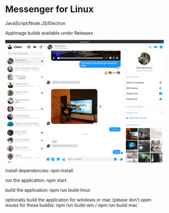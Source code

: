 # Messenger for Linux
JavaScript/Node.JS/Electron

AppImage builds available under Releases

![screenshot](https://github.com/louckazdenekjr/messenger-for-linux/blob/master/build/screenshot.png)

install dependencies:
npm install

run the application:
npm start

build the application:
npm run build-linux

optionally build the application for windows or mac (please don't open issues for these builds):
npm run build-win / npm run build-mac

